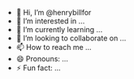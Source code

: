 - 👋 Hi, I’m @henrybillfor
- 👀 I’m interested in ...
- 🌱 I’m currently learning ...
- 💞️ I’m looking to collaborate on ...
- 📫 How to reach me ...
- 😄 Pronouns: ...
- ⚡ Fun fact: ...

<!---
henrybillfor/henrybillfor is a ✨ special ✨ repository because its `README.md` (this file) appears on your GitHub profile.
You can click the Preview link to take a look at your changes.
--->
